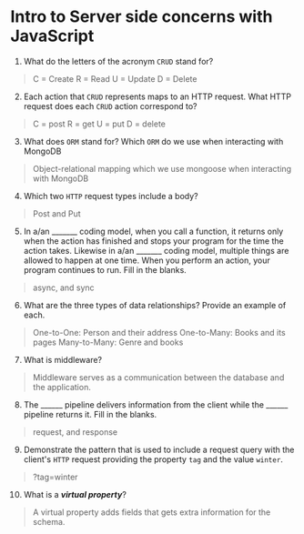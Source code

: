 # Intro to Server side concerns with JavaScript
01. What do the letters of the acronym `CRUD` stand for?

  > C = Create
    R = Read
    U = Update
    D = Delete

02. Each action that `CRUD` represents maps to an HTTP request. What HTTP request does each `CRUD` action correspond to?

  > C = post
    R = get
    U = put
    D = delete

03. What does `ORM` stand for? Which `ORM` do we use when interacting with MongoDB

  > Object-relational mapping which we use mongoose when interacting with MongoDB

04. Which two `HTTP` request types include a body?

  > Post and Put

05. In a/an _______ coding model, when you call a function, it returns only when the action has finished and stops your program for the time the action takes. Likewise in a/an _______ coding model, multiple things are allowed to happen at one time. When you perform an action, your program continues to run.  Fill in the blanks.

  > async, and sync

06. What are the three types of data relationships? Provide an example of each.

  > One-to-One: Person and their address
    One-to-Many: Books and its pages
    Many-to-Many: Genre and books

07. What is middleware?

  > Middleware serves as a communication between the database and the application.

08. The ______ pipeline delivers information from the client while the ______ pipeline returns it. Fill in the blanks. 

  > request, and response

09. Demonstrate the pattern that is used to include a request query with the client's `HTTP` request providing the property `tag` and the value `winter`.

  > ?tag=winter

10. What is a ***virtual property***?

  > A virtual property adds fields that gets extra information for the schema.